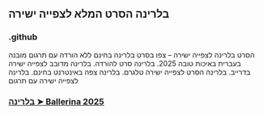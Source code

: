 ## בלרינה הסרט המלא לצפייה ישירה

### .github

הסרט בלרינה לצפייה ישירה – צפו בסרט בלרינה בחינם ללא הורדה עם תרגום מובנה בעברית באיכות טובה 2025. בלרינה סרט להורדה. בלרינה מדובב לצפייה ישירה בדרייב. בלרינה הסרט לצפייה ישירה טלגרם. בלרינה צפה באינטרנט בחינם. בלרינה לצפייה ישירה עם תרגום

### [בלרינה ➤ Ballerina 2025](https://watching4khdmovies.blogspot.com/2025/06/ballerina-he.html)

